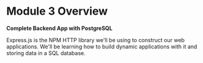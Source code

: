 # Module 3 Overview

**Complete Backend App with PostgreSQL**

Express.js is the NPM HTTP library we'll be using to construct our web applications. We'll be learning how to build dynamic applications with it and storing data in a SQL database. 


